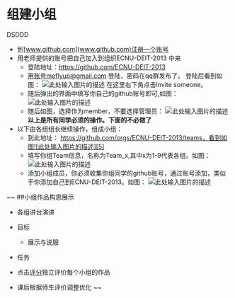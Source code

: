 # 组建小组
DSDDD

- 到[www.github.com](www.github.com)注册一个账号
- 用老师提供的账号把自己加入到组织ECNU-DEIT-2013 中来
    -  登陆地址：https://github.com/ECNU-DEIT-2013
    -  用账号meflyup@gmail.com 登陆，密码在qq群发布了。
      登陆后看到如图：
      ![此处输入图片的描述][2]
    在这里右下角点击Invite someone。
    - 随后弹出的界面中填写你自己的github账号即可,如图：
![此处输入图片的描述][3]
    - 随后如图，选择作为member，不要选择管理员：
    ![此处输入图片的描述][4]
**以上是所有同学必须的操作。下面的不必做了** 
- 以下由各组组长继续操作，组成小组：
    - 到此地址： https://github.com/orgs/ECNU-DEIT-2013/teams，看到如图![此处输入图片的描述][5]
    - 填写你组Team信息，名称为Team_x,其中x为1-9代表各组。如图：
    ![此处输入图片的描述][6]
    - 添加小组成员，你必须收集你组同学的github账号，通过账号添加，类似于你添加自己到ECNU-DEIT-2013。如图：
    ![此处输入图片的描述][7]


~~
##小组作品构思展示
- 各组讲台演讲
- 目标
  - 展示与说服
- 任务
 - 点击[评分][1]独立评价每个小组的作品 

 - 课后根据师生评价调整优化
~~





 [1]: http://www.sojump.com/jq/5811420.aspx
  [2]: http://img2.ph.126.net/3O3W2FQP5phy4UQkgS794Q==/6630559791328377977.jpg
  [3]: http://img0.ph.126.net/nkJhYyDUpE9RGdKOto1iTA==/6630561990352287378.jpg
  [4]: http://img0.ph.126.net/02XWcDc671CnhaOJYCUS3w==/6630647752259252367.jpg
  [5]: http://img0.ph.126.net/v5tNlztgmjmcCymEvaaQGA==/6630154071537733422.jpg
  [6]: http://img1.ph.126.net/5GISWR5E6MPirnuxujF_QA==/6630731315142971131.jpg
  [7]: http://img0.ph.126.net/m9xN-LykbgnZez05hfOYng==/6630333291933059796.png